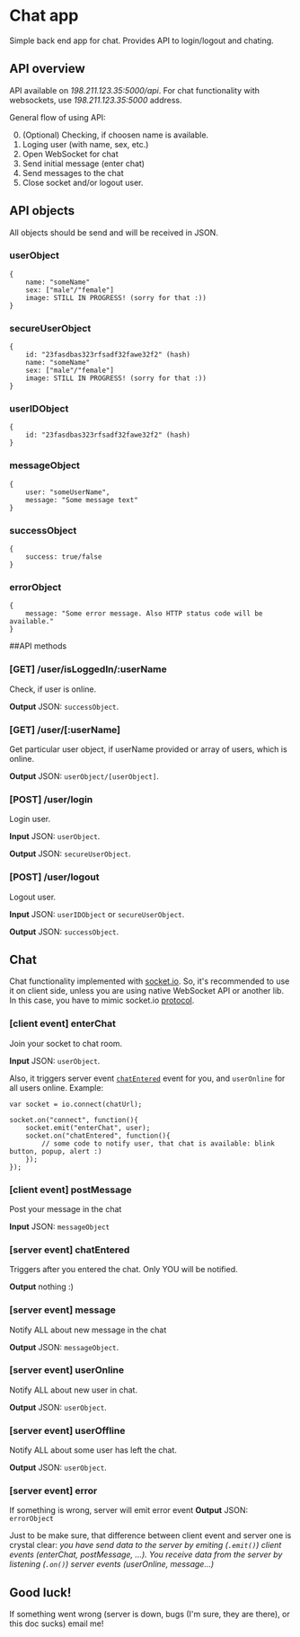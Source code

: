 Chat app
==============

Simple back end app for chat.
Provides API to login/logout and chating.

## API overview
API available on *198.211.123.35:5000/api*.
For chat functionality with websockets, use *198.211.123.35:5000* address.

General flow of using API:

0. (Optional) Checking, if choosen name is available.
1. Loging user (with name, sex, etc.)
2. Open WebSocket for chat
3. Send initial message (enter chat)
4. Send messages to the chat
5. Close socket and/or logout user.

## API objects
All objects should be send and will be received in JSON.
### userObject

    {
        name: "someName"
        sex: ["male"/"female"]
        image: STILL IN PROGRESS! (sorry for that :))
    }

### secureUserObject

    {
        id: "23fasdbas323rfsadf32fawe32f2" (hash)
        name: "someName"
        sex: ["male"/"female"]
        image: STILL IN PROGRESS! (sorry for that :))
    }

### userIDObject

    {
        id: "23fasdbas323rfsadf32fawe32f2" (hash)
    }

### messageObject

    {
        user: "someUserName",
        message: "Some message text"
    }

### successObject

    {
        success: true/false
    }

### errorObject

    {
        message: "Some error message. Also HTTP status code will be available."
    }


##API methods
### [GET] /user/isLoggedIn/:userName
Check, if user is online.

**Output** JSON: `successObject`.


### [GET] /user/[:userName]
Get particular user object, if userName provided or array of users, which is online.

**Output** JSON: `userObject/[userObject]`.


### [POST] /user/login
Login user.

**Input** JSON: `userObject`.

**Output** JSON: `secureUserObject`.


### [POST] /user/logout
Logout user.

**Input** JSON: `userIDObject` or `secureUserObject`.

**Output** JSON: `successObject`.


## Chat 
Chat functionality implemented with [socket.io](http://socket.io/).
So, it's recommended to use it on client side, unless you are using native WebSocket API or another lib. In this case, you have to mimic socket.io [protocol](https://github.com/LearnBoost/socket.io-spec).
### [client event] enterChat
Join your socket to chat room.

**Input** JSON: `userObject`.

Also, it triggers server event [`chatEntered`](#chatentered) event for you, and `userOnline` for all users online.  Example:
    
    var socket = io.connect(chatUrl);

    socket.on("connect", function(){
        socket.emit("enterChat", user);
        socket.on("chatEntered", function(){
            // some code to notify user, that chat is available: blink button, popup, alert :)
        });
    });


### [client event] postMessage
Post your message in the chat

**Input** JSON: `messageObject`


### [server event] chatEntered
Triggers after you entered the chat. Only YOU will be notified.

**Output** nothing :)


### [server event] message
Notify ALL about new message in the chat

**Output** JSON: `messageObject`.


### [server event] userOnline
Notify ALL about new user in chat.

**Output** JSON: `userObject`.


### [server event] userOffline
Notify ALL about some user has left the chat.

**Output** JSON: `userObject`.


### [server event] error
If something is wrong, server will emit error event
**Output** JSON: `errorObject`

Just to be make sure, that difference between client event and server one is crystal clear:
*you have send data to the server by emiting (`.emit()`) client events (enterChat, postMessage, ...). You receive data from the server by listening (`.on()`) server events (userOnline, message...)*


## Good luck!
If something went wrong (server is down, bugs (I'm sure, they are there), or this doc sucks) email me!





